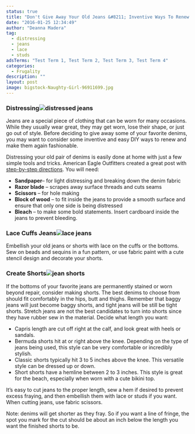 ```yaml
---
status: true
title: "Don't Give Away Your Old Jeans &#8211; Inventive Ways To Renew Old Jeans"
date: "2016-01-25 12:34:49"
author: "Deanna Madera"
tag:
  - distressing
  - jeans
  - lace
  - studs
adsTerms: "Test Term 1, Test Term 2, Test Term 3, Test Term 4"
categories:
  - Frugality
description: ""
layout: post
image: bigstock-Naughty-Girl-96911699.jpg
---
```


### Distressing![distressed jeans](/posts/bigstock-Woman-in-blue-jeans-on-bed-top-108075803.jpg)

Jeans are a special piece of clothing that can be worn for many occasions. While they usually wear great, they may get worn, lose their shape, or just go out of style. Before deciding to give away some of your favorite denims, you may want to consider some inventive and easy DIY ways to renew and make them again fashionable.

Distressing your old pair of denims is easily done at home with just a few simple tools and tricks. American Eagle Outfitters created a great post with [step-by-step directions](https://blog.ae.com/2014/10/10/do-a-distressed-denim-diy/). You will need:

- **Sandpaper**– for light distressing and breaking down the denim fabric
- **Razor blade** – scrapes away surface threads and cuts seams
- **Scissors** – for hole making
- **Block of wood** – to fit inside the jeans to provide a smooth surface and ensure that only one side is being distressed
- **Bleach** – to make some bold statements. Insert cardboard inside the jeans to prevent bleeding.

### Lace Cuffs Jeans![lace jeans](/posts/bigstock-Nice-sexy-woman-holding-scroll-79831126-1024x801.jpg)

Embellish your old jeans or shorts with lace on the cuffs or the bottoms. Sew on beads and sequins in a fun pattern, or use fabric paint with a cute stencil design and decorate your shorts.

### Create Shorts![jean shorts](/posts/bigstock-blue-denim-shorts-on-a-hanger-86986409.jpg)

If the bottoms of your favorite jeans are permanently stained or worn beyond repair, consider making shorts. The best denims to choose from should fit comfortably in the hips, butt and thighs. Remember that baggy jeans will just become baggy shorts, and tight jeans will be still be tight shorts. Stretch jeans are not the best candidates to turn into shorts since they have rubber sew in the material. Decide what length you want:

- Capris length are cut off right at the calf, and look great with heels or sandals.
- Bermuda shorts hit at or right above the knee. Depending on the type of jeans being used, this style can be very comfortable or incredibly stylish.
- Classic shorts typically hit 3 to 5 inches above the knee. This versatile style can be dressed up or down.
- Short shorts have a hemline between 2 to 3 inches. This style is great for the beach, especially when worn with a cute bikini top.

It’s easy to cut jeans to the proper length, sew a hem if desired to prevent excess fraying, and then embellish them with lace or studs if you want. When cutting jeans, use fabric scissors.

Note: denims will get shorter as they fray. So if you want a line of fringe, the spot you mark for the cut should be about an inch below the length you want the finished shorts to be.

